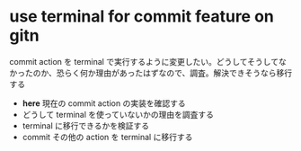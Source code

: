 # use terminal for commit feature on gitn
commit action を terminal で実行するように変更したい。どうしてそうしてなかったのか、恐らく何か理由があったはずなので、調査。解決できそうなら移行する

- __here__ 現在の commit action の実装を確認する
- どうして terminal を使っていないかの理由を調査する
- terminal に移行できるかを検証する
- commit その他の action を terminal に移行する
